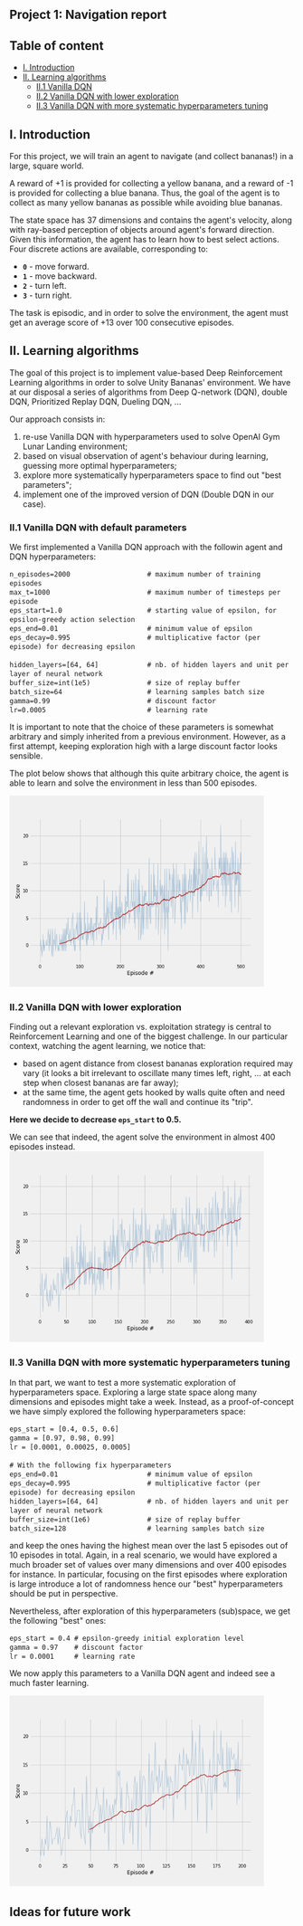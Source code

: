 ## Project 1: Navigation report

## Table of content
* [I. Introduction](#introduction)
* [II. Learning algorithms](#learning-algo)
  * [II.1 Vanilla DQN](#vanilla-dqn)
  * [II.2 Vanilla DQN with lower exploration](#dqn-lower-exploration)
  * [II.3 Vanilla DQN with more systematic hyperparameters tuning](#dqn-tuning)

## I. Introduction
<a id="introduction"></a>

For this project, we will train an agent to navigate (and collect bananas!) in a large, square world.  

A reward of +1 is provided for collecting a yellow banana, and a reward of -1 is provided for collecting a blue banana.  Thus, the goal of the agent is to collect as many yellow bananas as possible while avoiding blue bananas.  

The state space has 37 dimensions and contains the agent's velocity, along with ray-based perception of objects around agent's forward direction.  Given this information, the agent has to learn how to best select actions.  Four discrete actions are available, corresponding to:
- **`0`** - move forward.
- **`1`** - move backward.
- **`2`** - turn left.
- **`3`** - turn right.

The task is episodic, and in order to solve the environment, the agent must get an average score of +13 over 100 consecutive episodes.


## II. Learning algorithms
<a id="learning-algo"></a>

The goal of this project is to implement value-based Deep Reinforcement Learning algorithms in order to solve Unity Bananas' environment. We have at our disposal a series of algorithms from Deep Q-network (DQN), double DQN, Prioritized Replay DQN, Dueling DQN, ...

Our approach consists in:
1. re-use Vanilla DQN with hyperparameters used to solve OpenAI Gym Lunar Landing environment;
2. based on visual observation of agent's behaviour during learning, guessing more optimal hyperparameters;
3. explore more systematically hyperparameters space to find out "best parameters";
4. implement one of the improved version of DQN (Double DQN in our case).

### II.1 Vanilla DQN with default parameters
<a id="vanilla-dqn"></a>

We first implemented a Vanilla DQN approach with the followin agent and DQN hyperparameters:

```
n_episodes=2000                   # maximum number of training episodes
max_t=1000                        # maximum number of timesteps per episode
eps_start=1.0                     # starting value of epsilon, for epsilon-greedy action selection
eps_end=0.01                      # minimum value of epsilon
eps_decay=0.995                   # multiplicative factor (per episode) for decreasing epsilon

hidden_layers=[64, 64]            # nb. of hidden layers and unit per layer of neural network
buffer_size=int(1e5)              # size of replay buffer
batch_size=64                     # learning samples batch size
gamma=0.99                        # discount factor
lr=0.0005                         # learning rate
```

It is important to note that the choice of these parameters is somewhat arbitrary and simply inherited from a previous environment. However, as a first attempt, keeping exploration high with a large discount factor looks sensible.

The plot below shows that although this quite arbitrary choice, the agent is able to learn and solve the environment in less than 500 episodes.

<img src="img/dqn-default.png" width="450" />

### II.2 Vanilla DQN with lower exploration
<a id="dqn-lower-exploration"></a>

Finding out a relevant exploration vs. exploitation strategy is central to Reinforcement Learning and one of the biggest challenge. In our particular context, watching the agent learning, we notice that:
* based on agent distance from closest bananas exploration required may vary (it looks a bit irrelevant to oscillate many times left, right, ... at each step when closest bananas are far away);
* at the same time, the agent gets hooked by walls quite often and need randomness in order to get off the wall and continue its "trip".

**Here we decide to decrease `eps_start` to 0.5.**

We can see that indeed, the agent solve the environment in almost 400 episodes instead.
<img src="img/dqn-more-less-exploration.png" width="450" />

### II.3 Vanilla DQN with more systematic hyperparameters tuning
<a id="dqn-tuning"></a>

In that part, we want to test a more systematic exploration of hyperparameters space. Exploring a large state space along many dimensions and episodes might take a week. Instead, as a proof-of-concept we have simply explored the following hyperparameters space:

```
eps_start = [0.4, 0.5, 0.6]
gamma = [0.97, 0.98, 0.99]
lr = [0.0001, 0.00025, 0.0005]

# With the following fix hyperparameters
eps_end=0.01                      # minimum value of epsilon
eps_decay=0.995                   # multiplicative factor (per episode) for decreasing epsilon
hidden_layers=[64, 64]            # nb. of hidden layers and unit per layer of neural network
buffer_size=int(1e6)              # size of replay buffer
batch_size=128                    # learning samples batch size
```

and keep the ones having the highest mean over the last 5 episodes out of 10 episodes in total. Again, in a real scenario, we would have explored a much broader set of values over many dimensions and over 400 episodes for instance. In particular, focusing on the first episodes where exploration is large introduce a lot of randomness hence our "best" hyperparameters should be put in perspective.

Nevertheless, after exploration of this hyperparameters (sub)space, we get the following "best" ones:

```
eps_start = 0.4 # epsilon-greedy initial exploration level
gamma = 0.97    # discount factor
lr = 0.0001     # learning rate
```

We now apply this parameters to a Vanilla DQN agent and indeed see a much faster learning.

<img src="img/dqn-tuned.png" width="450" />



## Ideas for future work

